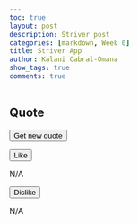 ```yaml
---
toc: true
layout: post
description: Striver post
categories: [markdown, Week 0]
title: Striver App
author: Kalani Cabral-Omana
show_tags: true
comments: true
---
```


## Quote

<button onclick="getQuote()">Get new quote</button>

<p id="quote"></p>

<button type="button" onclick="incrementLikes()">Like</button>

<p id="likeCount">N/A</p>

<button type="button" onclick="incrementDislikes()">Dislike</button>

<p id="dislikeCount">N/A</p>

<script>
    const remote = "https://striver.nighthawkcodescrums.gq";
    const quote = document.getElementById("quote");
    const likes = document.getElementById("likeCount");
    const dislikes = document.getElementById("dislikeCount");
    let currentQuoteID = -1;

    const incrementLikes = async () => {
        if (currentQuoteID === -1) return;
        const { likes: count } = await fetch(remote + "/like", {
            method: "POST",
            headers: { "Content-Type": "application/json" },
            body: JSON.stringify({ id: currentQuoteID }),
        }).then((r) => r.json());
        likes.innerHTML = `${count} likes`;
    };

    const incrementDislikes = async () => {
        if (currentQuoteID === -1) return;
        const { dislikes: count } = await fetch(remote + "/dislike", {
            method: "POST",
            headers: { "Content-Type": "application/json" },
            body: JSON.stringify({ id: currentQuoteID }),
        }).then((r) => r.json());
        dislikes.innerHTML = `${count} dislikes`;
    };

    const getQuote = async () => {
        const res = await fetch(remote + "/quote").then((r) => r.json());
        currentQuoteID = Number.parseInt(Object.keys(res)[0]);
        const currentQuote = res[currentQuoteID];

        likes.innerHTML = `${currentQuote["likes"]} likes`;
        dislikes.innerHTML = `${currentQuote["dislikes"]} likes`;
        quote.innerHTML = currentQuote["quote"];
    };
</script>
